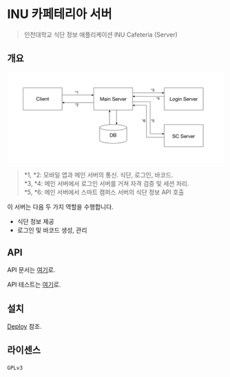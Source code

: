 # INU 카페테리아 서버

> 인천대학교 식단 정보 애플리케이션 INU Cafeteria (Server)

## 개요

![architecture](/docs/architecture.jpeg)
> \*1, \*2: 모바일 앱과 메인 서버의 통신. 식단, 로그인, 바코드.    
> \*3, \*4: 메인 서버에서 로그인 서버를 거쳐 자격 검증 및 세션 처리.    
> \*5, \*6: 메인 서버에서 스마트 캠퍼스 서버의 식단 정보 API 호출

이 서버는 다음 두 가지 역할을 수행합니다.

- 식단 정보 제공
- 로그인 및 바코드 생성, 관리

## API

API 문서는 [여기](/docs/API.md)로.

API 테스트는 [여기](http://ec2-52-79-48-231.ap-northeast-2.compute.amazonaws.com:4869/documentation#/)로.

## 설치

[Deploy](/deploy) 참조.

## 라이센스

`GPLv3`
